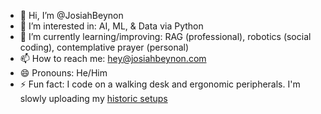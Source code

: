 - 👋 Hi, I’m @JosiahBeynon
- 👀 I’m interested in: AI, ML, & Data via Python
- 🌱 I’m currently learning/improving: RAG (professional), robotics (social coding), contemplative prayer (personal)
- 📫 How to reach me: hey@josiahbeynon.com
- 😄 Pronouns: He/Him
- ⚡ Fun fact: I code on a walking desk and ergonomic peripherals. I'm slowly uploading my [historic setups](https://github.com/JosiahBeynon/desk-setups)

<!---- 💞️ I’m looking to collaborate on ... --->
<!---
JosiahBeynon/JosiahBeynon is a ✨ special ✨ repository because its `README.md` (this file) appears on your GitHub profile.
You can click the Preview link to take a look at your changes.
--->
